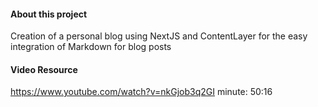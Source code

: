 #### About this project
Creation of a personal blog using NextJS and ContentLayer for the easy integration of Markdown for blog posts

#### Video Resource
https://www.youtube.com/watch?v=nkGjob3q2GI
minute: 50:16
